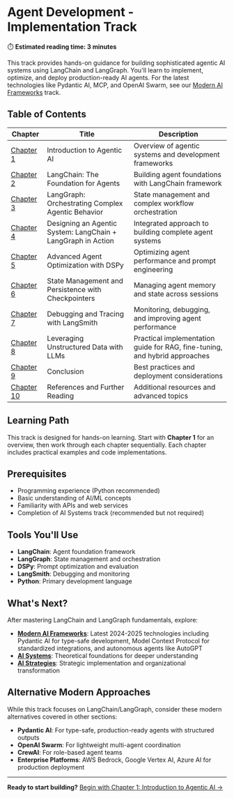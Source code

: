 # Agent Development - Implementation Track

⏱️ **Estimated reading time: 3 minutes**

This track provides hands-on guidance for building sophisticated agentic AI systems using LangChain and LangGraph. You'll learn to implement, optimize, and deploy production-ready AI agents. For the latest technologies like Pydantic AI, MCP, and OpenAI Swarm, see our [Modern AI Frameworks](../Modern_AI_Frameworks/index.md) track.

## Table of Contents

| Chapter | Title | Description |
|---------|-------|-------------|
| [Chapter 1](1.md) | Introduction to Agentic AI | Overview of agentic systems and development frameworks |
| [Chapter 2](2.md) | LangChain: The Foundation for Agents | Building agent foundations with LangChain framework |
| [Chapter 3](3.md) | LangGraph: Orchestrating Complex Agentic Behavior | State management and complex workflow orchestration |
| [Chapter 4](4.md) | Designing an Agentic System: LangChain + LangGraph in Action | Integrated approach to building complete agent systems |
| [Chapter 5](5.md) | Advanced Agent Optimization with DSPy | Optimizing agent performance and prompt engineering |
| [Chapter 6](6.md) | State Management and Persistence with Checkpointers | Managing agent memory and state across sessions |
| [Chapter 7](7.md) | Debugging and Tracing with LangSmith | Monitoring, debugging, and improving agent performance |
| [Chapter 8](8.md) | Leveraging Unstructured Data with LLMs | Practical implementation guide for RAG, fine-tuning, and hybrid approaches |
| [Chapter 9](9.md) | Conclusion | Best practices and deployment considerations |
| [Chapter 10](10.md) | References and Further Reading | Additional resources and advanced topics |

## Learning Path

This track is designed for hands-on learning. Start with **Chapter 1** for an overview, then work through each chapter sequentially. Each chapter includes practical examples and code implementations.

## Prerequisites

- Programming experience (Python recommended)
- Basic understanding of AI/ML concepts
- Familiarity with APIs and web services
- Completion of AI Systems track (recommended but not required)

## Tools You'll Use

- **LangChain**: Agent foundation framework
- **LangGraph**: State management and orchestration
- **DSPy**: Prompt optimization and evaluation
- **LangSmith**: Debugging and monitoring
- **Python**: Primary development language

## What's Next?

After mastering LangChain and LangGraph fundamentals, explore:

- **[Modern AI Frameworks](../Modern_AI_Frameworks/index.md)**: Latest 2024-2025 technologies including Pydantic AI for type-safe development, Model Context Protocol for standardized integrations, and autonomous agents like AutoGPT
- **[AI Systems](../AI_Systems/index.md)**: Theoretical foundations for deeper understanding
- **[AI Strategies](../AI_Strategies/index.md)**: Strategic implementation and organizational transformation

## Alternative Modern Approaches

While this track focuses on LangChain/LangGraph, consider these modern alternatives covered in other sections:

- **Pydantic AI**: For type-safe, production-ready agents with structured outputs
- **OpenAI Swarm**: For lightweight multi-agent coordination
- **CrewAI**: For role-based agent teams
- **Enterprise Platforms**: AWS Bedrock, Google Vertex AI, Azure AI for production deployment

---

**Ready to start building?** [Begin with Chapter 1: Introduction to Agentic AI →](1.md) 